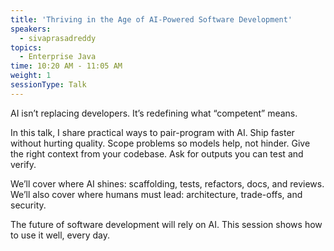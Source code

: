 ```yaml
---
title: 'Thriving in the Age of AI-Powered Software Development'
speakers:
  - sivaprasadreddy
topics:
  - Enterprise Java
time: 10:20 AM - 11:05 AM
weight: 1
sessionType: Talk
---
```


AI isn’t replacing developers. It’s redefining what “competent” means.

In this talk, I share practical ways to pair-program with AI. Ship faster without hurting quality. Scope problems so models help, not hinder. Give the right context from your codebase. Ask for outputs you can test and verify.

We’ll cover where AI shines: scaffolding, tests, refactors, docs, and reviews. We’ll also cover where humans must lead: architecture, trade-offs, and security.

The future of software development will rely on AI. This session shows how to use it well, every day.